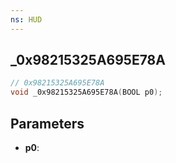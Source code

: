 ```yaml
---
ns: HUD
---
```

## _0x98215325A695E78A

```c
// 0x98215325A695E78A
void _0x98215325A695E78A(BOOL p0);
```


## Parameters
* **p0**: 

